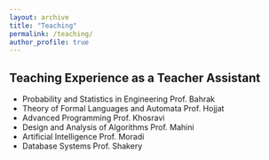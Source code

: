 ```yaml
---
layout: archive
title: "Teaching"
permalink: /teaching/
author_profile: true
---
```


## Teaching Experience as a Teacher Assistant

- Probability and Statistics in Engineering
Prof. Bahrak
- Theory of Formal Languages and Automata
Prof. Hojjat
- Advanced Programming
Prof. Khosravi
- Design and Analysis of Algorithms
Prof. Mahini
- Artificial Intelligence
Prof. Moradi
- Database Systems
Prof. Shakery